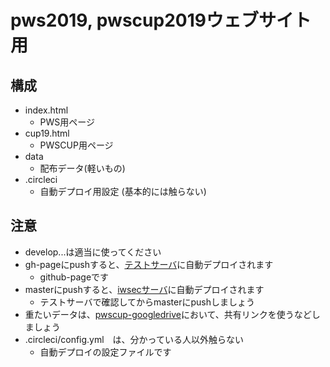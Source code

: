 pws2019, pwscup2019ウェブサイト用
==

## 構成
- index.html
    - PWS用ページ
- cup19.html
    - PWSCUP用ページ
- data
    - 配布データ(軽いもの)
- .circleci
    - 自動デプロイ用設定 (基本的には触らない)
## 注意
- develop...は適当に使ってください
- gh-pageにpushすると、[テストサーバ](https://pwscup.github.io/pws2019site/)に自動デプロイされます
  - github-pageです
- masterにpushすると、[iwsecサーバ](https://www.iwsec.org/pws/)に自動デプロイされます
    - テストサーバで確認してからmasterにpushしましょう
- 重たいデータは、[pwscup-googledrive](https://drive.google.com/drive/folders/1izfvky5Uq0hb16HiDYvratQveA_XD32x?usp=sharing)において、共有リンクを使うなどしましょう
- .circleci/config.yml　は、分かっている人以外触らない
    - 自動デプロイの設定ファイルです
 
